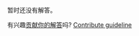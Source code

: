 
暂时还没有解答。

有兴趣[贡献你的解答](https://github.com/BFEdev/BFE.dev-solutions/blob/main/question/var-vs-let-vs-const_zh.md)吗? [Contribute guideline](https://github.com/BFEdev/BFE.dev-solutions#how-to-contribute)
